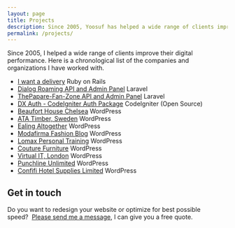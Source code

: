 ```yaml
---
layout: page
title: Projects
description: Since 2005, Yoosuf has helped a wide range of clients improve their digital performance.
permalink: /projects/
---
```


Since 2005, I helped a wide range of clients improve their digital performance. Here is a chronological list of the companies and organizations I have worked with.

* [I want a delivery](https://github.com/yoosuf/iwad) Ruby on Rails
* [Dialog Roaming API and Admin Panel](https://github.com/yoosuf/Dialog-Roaming) Laravel
* [ThePapare-Fan-Zone API and Admin Panel](https://github.com/yoosuf/ThePapare-Fan-Zone) Laravel
* [DX Auth - CodeIgniter Auth Package](https://github.com/yoosuf/DX-Auth) CodeIgniter (Open Source)
* [Beaufort House Chelsea](http://yoosuf.me/blog/beaufort-house-chelsea-redesign/) WordPress
* [ATA Timber, Sweden](http://www.ata.nu/en/?utm_source=yoosuf.me&utm_medium=freelance&utm_campaign=portfolio) WordPress
* [Ealing Altogether](http://ealingaltogether.com/?utm_source=yoosuf.me&utm_medium=freelance&utm_campaign=portfolio) WordPress
* [Modafirma Fashion Blog](https://modafirma.com/blog/?utm_source=yoosuf.me&utm_medium=freelance&utm_campaign=portfolio) WordPress
* [Lomax Personal Training](http://www.lomaxpt.com/?utm_source=yoosuf.me&utm_medium=freelance&utm_campaign=portfolio) WordPress
* [Couture Furniture](http://www.couturefurniture.com/?utm_source=yoosuf.me&utm_medium=freelance&utm_campaign=portfolio) WordPress
* [Virtual IT, London](http://www.virtualit.biz/?utm_source=yoosuf.me&utm_medium=freelance&utm_campaign=portfolio) WordPress
* [Punchline Unlimited](http://punchlineunlimited.com/?utm_source=yoosuf.me&utm_medium=freelance&utm_campaign=portfolio) WordPress
* [Confifi Hotel Supplies Limited](http://confifisupplies.com/?utm_source=yoosuf.me&utm_medium=freelance&utm_campaign=portfolio) WordPress


## Get in touch

Do you want to redesign your website or optimize for best possible speed?  [Please send me a message](/contact/?utm_source=yoosuf.me&utm_medium=wp&utm_campaign=consultancy), I can give you a free quote.
